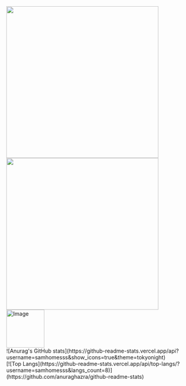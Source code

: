 <img src="https://github.com/user-attachments/assets/ac51d79a-83fb-4dff-bf2f-3c575da30609" width="400"/>
<img src="https://github.com/user-attachments/assets/40029b81-0cf8-41e0-8134-5a696e092a10" width="400"/>
<br/>
<img width="100" height="100" alt="Image" src="https://github.com/user-attachments/assets/f805334e-e7ca-4787-a650-ccb7116d2224"/>
<br/>
![Anurag's GitHub stats](https://github-readme-stats.vercel.app/api?username=samhomesss&show_icons=true&theme=tokyonight)
<br/>
[![Top Langs](https://github-readme-stats.vercel.app/api/top-langs/?username=samhomesss&langs_count=8)](https://github.com/anuraghazra/github-readme-stats)

